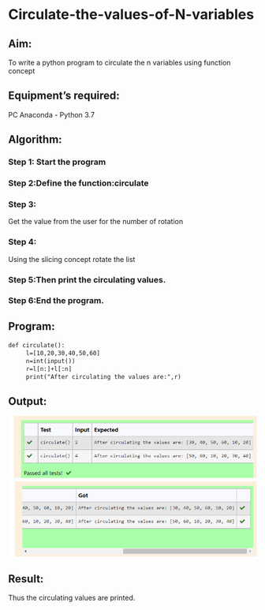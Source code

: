 # Circulate-the-values-of-N-variables
## Aim:
To write a python program to circulate the n variables using function concept
## Equipment’s required:
PC
Anaconda - Python 3.7
## Algorithm: 
### Step 1: Start the program
### Step 2:Define the function:circulate 
### Step 3: 
Get the value from the user for the number of rotation
### Step 4: 
Using the slicing concept rotate the list

### Step 5:Then print the circulating values. 
### Step 6:End the program. 
## Program:
```
def circulate():
     l=[10,20,30,40,50,60]
     n=int(input())
     r=l[n:]+l[:n]
     print("After circulating the values are:",r)
```

## Output:
![gitlogo](circulate.png)
![gitlogo](circulate2.png)

## Result:
Thus the circulating values are printed.
